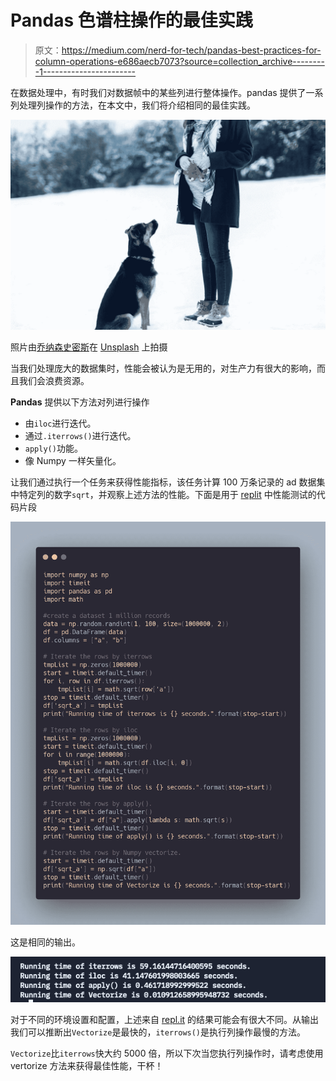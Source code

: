 # Pandas 色谱柱操作的最佳实践

> 原文：<https://medium.com/nerd-for-tech/pandas-best-practices-for-column-operations-e686aecb7073?source=collection_archive---------1----------------------->

在数据处理中，有时我们对数据帧中的某些列进行整体操作。pandas 提供了一系列处理列操作的方法，在本文中，我们将介绍相同的最佳实践。

![](img/a4c839fda7e4a26040b15ed344ae974b.png)

照片由[乔纳森史密斯](https://unsplash.com/@jpsmithuga?utm_source=medium&utm_medium=referral)在 [Unsplash](https://unsplash.com?utm_source=medium&utm_medium=referral) 上拍摄

当我们处理庞大的数据集时，性能会被认为是无用的，对生产力有很大的影响，而且我们会浪费资源。

**Pandas** 提供以下方法对列进行操作

*   由`iloc`进行迭代。
*   通过`.iterrows()`进行迭代。
*   `apply()`功能。
*   像 Numpy 一样矢量化。

让我们通过执行一个任务来获得性能指标，该任务计算 100 万条记录的 ad 数据集中特定列的数字`sqrt`，并观察上述方法的性能。下面是用于 [replit](https://replit.com/join/ojxxidyjdq-dinirockz93) 中性能测试的代码片段

![](img/c7fb953dabb6f2d2360e91e66c9ac2a4.png)

这是相同的输出。

![](img/2b8e6fa578dfd40036120e513a4cfd11.png)

对于不同的环境设置和配置，上述来自 [repl.it](https://replit.com/) 的结果可能会有很大不同。从输出我们可以推断出`Vectorize`是最快的，`iterrows()`是执行列操作最慢的方法。

`Vectorize`比`iterrows`快大约 5000 倍，所以下次当您执行列操作时，请考虑使用 vertorize 方法来获得最佳性能，干杯！